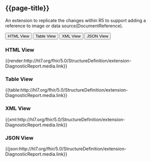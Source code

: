 ## {{page-title}}

An extension to replicate the changes within R5 to support adding a reference to image or data source(DocumentReference).

<div class="tab">
 <button class="tablinks active" onclick="openTab(event, 'HTML View')">HTML View</button>
 <button class="tablinks" onclick="openTab(event, 'Table View')">Table View</button>
  <button class="tablinks" onclick="openTab(event, 'XML View')">XML View</button>
  <button class="tablinks" onclick="openTab(event, 'JSON View')">JSON View</button>
</div>

<div id="HTML View" class="tabcontent" style="display:block">
  <h3>HTML View</h3>
{{render:http://hl7.org/fhir/5.0/StructureDefinition/extension-DiagnosticReport.media.link}}
</div>

<div id="Table View" class="tabcontent">
  <h3>Table View</h3>
{{table:http://hl7.org/fhir/5.0/StructureDefinition/extension-DiagnosticReport.media.link}}
</div>

<div id="XML View" class="tabcontent">
  <h3>XML View</h3>
{{xml:http://hl7.org/fhir/5.0/StructureDefinition/extension-DiagnosticReport.media.link}}
</div>

<div id="JSON View" class="tabcontent">
  <h3>JSON View</h3>
{{json:http://hl7.org/fhir/5.0/StructureDefinition/extension-DiagnosticReport.media.link}}
</div>